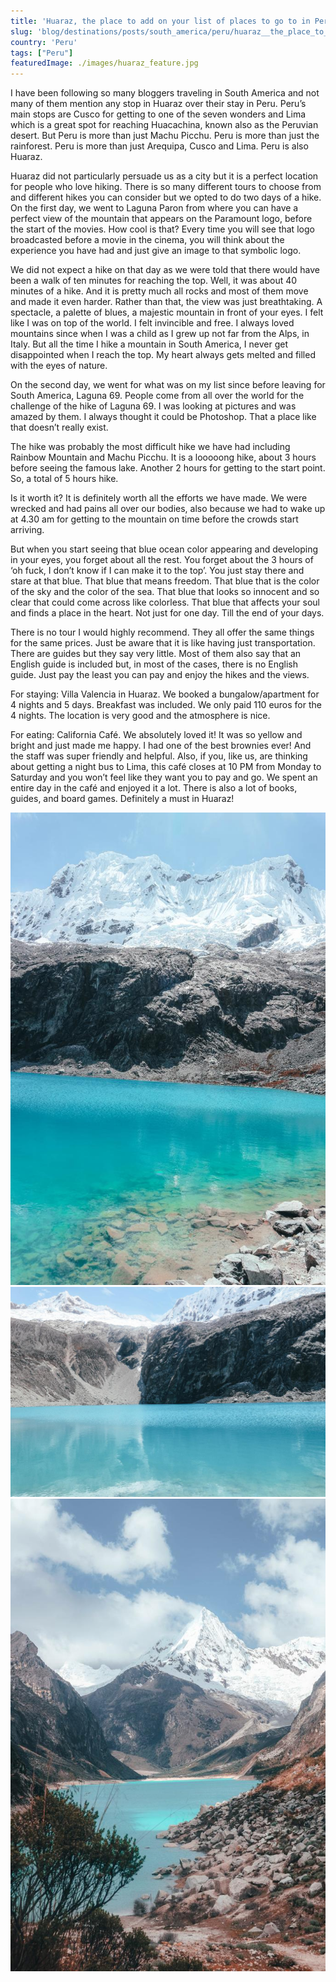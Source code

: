 ```yaml
---
title: 'Huaraz, the place to add on your list of places to go to in Peru'
slug: 'blog/destinations/posts/south_america/peru/huaraz__the_place_to_add_on_your_list_of_places_to_go_to_in_peru/'
country: 'Peru'
tags: ["Peru"]
featuredImage: ./images/huaraz_feature.jpg
---
```


<div class='post-text'>

I have been following so many bloggers traveling in South America and not many of them mention any stop in Huaraz over their stay in Peru. Peru’s main stops are Cusco for getting to one of the seven wonders and Lima which is a great spot for reaching Huacachina, known also as the Peruvian desert. But Peru is more than just Machu Picchu. Peru is more than just the rainforest. Peru is more than just Arequipa, Cusco and Lima. Peru is also Huaraz.

Huaraz did not particularly persuade us as a city but it is a perfect location for people who love hiking. There is so many different tours to choose from and different hikes you can consider but we opted to do two days of a hike. On the first day, we went to Laguna Paron from where you can have a perfect view of the mountain that appears on the Paramount logo, before the start of the movies. How cool is that? Every time you will see that logo broadcasted before a movie in the cinema, you will think about the experience you have had and just give an image to that symbolic logo.

We did not expect a hike on that day as we were told that there would have been a walk of ten minutes for reaching the top. Well, it was about 40 minutes of a hike. And it is pretty much all rocks and most of them move and made it even harder. Rather than that, the view was just breathtaking. A spectacle, a palette of blues, a majestic mountain in front of your eyes. I felt like I was on top of the world. I felt invincible and free. I always loved mountains since when I was a child as I grew up not far from the Alps, in Italy. But all the time I hike a mountain in South America, I never get disappointed when I reach the top. My heart always gets melted and filled with the eyes of nature.

On the second day, we went for what was on my list since before leaving for South America, Laguna 69. People come from all over the world for the challenge of the hike of Laguna 69. I was looking at pictures and was amazed by them. I always thought it could be Photoshop. That a place like that doesn’t really exist.

The hike was probably the most difficult hike we have had including Rainbow Mountain and Machu Picchu. It is a looooong hike, about 3 hours before seeing the famous lake. Another 2 hours for getting to the start point. So, a total of 5 hours hike.

Is it worth it? It is definitely worth all the efforts we have made. We were wrecked and had pains all over our bodies, also because we had to wake up at 4.30 am for getting to the mountain on time before the crowds start arriving.

But when you start seeing that blue ocean color appearing and developing in your eyes, you forget about all the rest. You forget about the 3 hours of ‘oh fuck, I don’t know if I can make it to the top’. You just stay there and stare at that blue. That blue that means freedom. That blue that is the color of the sky and the color of the sea. That blue that looks so innocent and so clear that could come across like colorless. That blue that affects your soul and finds a place in the heart. Not just for one day. Till the end of your days.

There is no tour I would highly recommend. They all offer the same things for the same prices. Just be aware that it is like having just transportation. There are guides but they say very little. Most of them also say that an English guide is included but, in most of the cases, there is no English guide. Just pay the least you can pay and enjoy the hikes and the views.

For staying: Villa Valencia in Huaraz. We booked a bungalow/apartment for 4 nights and 5 days. Breakfast was included. We only paid 110 euros for the 4 nights. The location is very good and the atmosphere is nice.

For eating: California Café. We absolutely loved it! It was so yellow and bright and just made me happy. I had one of the best brownies ever! And the staff was super friendly and helpful. Also, if you, like us, are thinking about getting a night bus to Lima, this café closes at 10 PM from Monday to Saturday and you won’t feel like they want you to pay and go. We spent an entire day in the café and enjoyed it a lot. There is also a lot of books, guides, and board games. Definitely a must in Huaraz!

</div>

<div class='post-images'>

![Image](./images/huaraz_01.jpg)
![Image](./images/huaraz_02.jpg)
![Image](./images/huaraz_03.jpg)

</div>